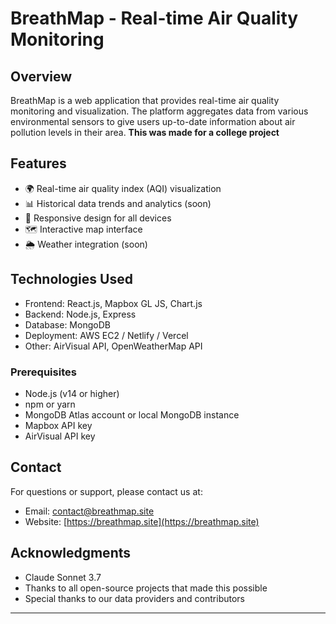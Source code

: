  # BreathMap - Real-time Air Quality Monitoring

## Overview

BreathMap is a web application that provides real-time air quality monitoring and visualization. The platform aggregates data from various environmental sensors to give users up-to-date information about air pollution levels in their area.
**This was made for a college project**
## Features

- 🌍 Real-time air quality index (AQI) visualization
- 📊 Historical data trends and analytics (soon)
- 📱 Responsive design for all devices
- 🗺️ Interactive map interface
- 🌦️ Weather integration (soon)

## Technologies Used

- Frontend: React.js, Mapbox GL JS, Chart.js
- Backend: Node.js, Express
- Database: MongoDB
- Deployment: AWS EC2 / Netlify / Vercel
- Other: AirVisual API, OpenWeatherMap API

### Prerequisites

- Node.js (v14 or higher)
- npm or yarn
- MongoDB Atlas account or local MongoDB instance
- Mapbox API key
- AirVisual API key

## Contact

For questions or support, please contact us at:
- Email: contact@breathmap.site
- Website: [https://breathmap.site](https://breathmap.site)

## Acknowledgments
- Claude Sonnet 3.7 
- Thanks to all open-source projects that made this possible
- Special thanks to our data providers and contributors

---
